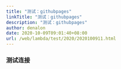 ```yaml
---
title: "测试：githubpages"
linkTitle: "测试：githubpages"
description: "测试：githubpages"
author: denalon
date: 2020-10-09T09:01:40+08:00
url: /web/lambda/test/2020/2020100911.html
---
```


### 测试连接


<div class="text-left">
      <div id="div1"></div>
      <script>
            $("#div1").load("https://content.uns.pub/article/2020100901.html");
      </script>
</div>
